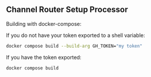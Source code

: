 ## Channel Router Setup Processor

Building with docker-compose:

If you do not have your token exported to a shell variable:

```sh
docker compose build --build-arg GH_TOKEN="my token"
```

If you have the token exported:

```sh
docker compose build
```
